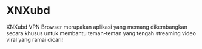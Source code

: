 # XNXubd
XNXubd VPN Browser merupakan aplikasi yang memang dikembangkan secara khusus untuk membantu teman-teman yang tengah streaming video viral yang ramai dicari!
